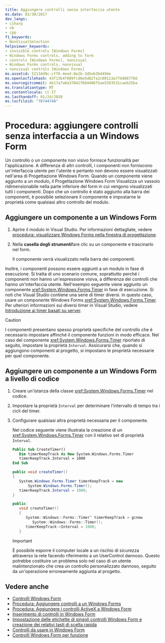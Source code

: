 ```yaml
---
title: Aggiungere controlli senza interfaccia utente
ms.date: 03/30/2017
dev_langs:
- csharp
- vb
- cpp
f1_keywords:
- NonVisualSelection
helpviewer_keywords:
- invisible controls [Windows Forms]
- Windows Forms controls, adding to form
- controls [Windows Forms], nonvisual
- Windows Forms controls, nonvisual
- nonvisual controls [Windows Forms]
ms.assetid: 52134d9c-cff6-4eed-8e2b-3d5eb3bd494e
ms.openlocfilehash: 43f13b4f009fcd6e5d82fa2c00113a77d48877b6
ms.sourcegitcommit: de17a7a0a37042f0d4406f5ae5393531caeb25ba
ms.translationtype: MT
ms.contentlocale: it-IT
ms.lasthandoff: 01/24/2020
ms.locfileid: "76744748"
---
```

# <a name="how-to-add-controls-without-a-user-interface-to-windows-forms"></a>Procedura: aggiungere controlli senza interfaccia a un Windows Form

Un controllo o un componente non visivo fornisce funzionalità per l'applicazione. A differenza di altri controlli, i componenti non forniscono un'interfaccia utente per l'utente e pertanto non devono essere visualizzati nell'area di Progettazione Windows Form. Quando un componente viene aggiunto a un modulo, il Progettazione Windows Form Visualizza un vassoio ridimensionabile nella parte inferiore del form in cui vengono visualizzati tutti i componenti. Dopo che un controllo è stato aggiunto alla barra dei componenti, è possibile selezionare il componente e impostarne le proprietà come qualsiasi altro controllo del modulo.

## <a name="add-a-component-to-a-windows-form"></a>Aggiungere un componente a un Windows Form

1. Aprire il modulo in Visual Studio. Per informazioni dettagliate, vedere [procedura: visualizzare Windows Forms nella finestra di progettazione](https://docs.microsoft.com/previous-versions/visualstudio/visual-studio-2010/w5yd62ts(v=vs.100)).

2. Nella **casella degli strumenti**fare clic su un componente e trascinarlo nel form.

     Il componente verrà visualizzato nella barra dei componenti.

Inoltre, i componenti possono essere aggiunti a un modulo in fase di esecuzione. Si tratta di uno scenario comune, soprattutto perché i componenti non hanno un'espressione visiva, a differenza dei controlli che hanno un'interfaccia utente. Nell'esempio seguente viene aggiunto un componente <xref:System.Windows.Forms.Timer> in fase di esecuzione. Si noti che Visual Studio contiene una serie di timer diversi. in questo caso, usare un componente Windows Forms <xref:System.Windows.Forms.Timer>. Per ulteriori informazioni sui diversi timer in Visual Studio, vedere [Introduzione ai timer basati su server](https://docs.microsoft.com/previous-versions/visualstudio/visual-studio-2008/tb9yt5e6(v=vs.90)).

> [!CAUTION]
> I componenti presentano spesso proprietà specifiche del controllo che è necessario impostare affinché il componente funzioni in modo efficace. Nel caso del componente <xref:System.Windows.Forms.Timer> riportato di seguito, impostare la proprietà `Interval`. Assicurarsi che, quando si aggiungono componenti al progetto, si impostano le proprietà necessarie per quel componente.

## <a name="add-a-component-to-a-windows-form-programmatically"></a>Aggiungere un componente a un Windows Form a livello di codice

1. Creare un'istanza della classe <xref:System.Windows.Forms.Timer> nel codice.

2. Impostare la proprietà `Interval` per determinare l'intervallo di tempo tra i cicli del timer.

3. Configurare qualsiasi altra proprietà necessaria per il componente.

     Nel codice seguente viene illustrata la creazione di un <xref:System.Windows.Forms.Timer> con il relativo set di proprietà `Interval`.

    ```vb
    Public Sub CreateTimer()
       Dim timerKeepTrack As New System.Windows.Forms.Timer
       timerKeepTrack.Interval = 1000
    End Sub
    ```

    ```csharp
    public void createTimer()
    {
       System.Windows.Forms.Timer timerKeepTrack = new
           System.Windows.Forms.Timer();
       timerKeepTrack.Interval = 1000;
    }
    ```

    ```cpp
    public:
       void createTimer()
       {
          System::Windows::Forms::Timer^ timerKeepTrack = gcnew
             System::Windows::Forms::Timer();
          timerKeepTrack->Interval = 1000;
       }
    ```

    > [!IMPORTANT]
    > È possibile esporre il computer locale a un rischio di sicurezza attraverso la rete facendo riferimento a un UserControl dannoso. Questo potrebbe costituire un problema solo nel caso di un utente malintenzionato che crea un controllo personalizzato dannoso, seguito da un'operazione erroneamente aggiunta al progetto.

## <a name="see-also"></a>Vedere anche

- [Controlli Windows Form](index.md)
- [Procedura: Aggiungere controlli a un Windows Forms](how-to-add-controls-to-windows-forms.md)
- [Procedura: Aggiungere i controlli ActiveX a Windows Form](how-to-add-activex-controls-to-windows-forms.md)
- [Inserimento di controlli in Windows Form](putting-controls-on-windows-forms.md)
- [Impostazione delle etichette di singoli controlli Windows Form e creazione dei relativi tasti di scelta rapida](labeling-individual-windows-forms-controls-and-providing-shortcuts-to-them.md)
- [Controlli da usare in Windows Form](controls-to-use-on-windows-forms.md)
- [Controlli Windows Form per funzione](windows-forms-controls-by-function.md)
